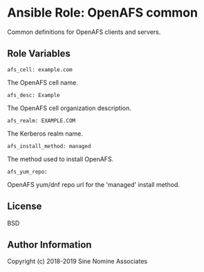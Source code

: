 # Ansible Role: OpenAFS common

Common definitions for OpenAFS clients and servers.

## Role Variables

    afs_cell: example.com

The OpenAFS cell name.

    afs_desc: Example

The OpenAFS cell organization description.

    afs_realm: EXAMPLE.COM

The Kerberos realm name.

    afs_install_method: managed

The method used to install OpenAFS.

    afs_yum_repo:

OpenAFS yum/dnf repo url for the 'managed' install method.

License
-------

BSD

## Author Information

Copyright (c) 2018-2019 Sine Nomine Associates

[1]: https://github.com/openafs-contrib/ansible-role-openafs-devel
